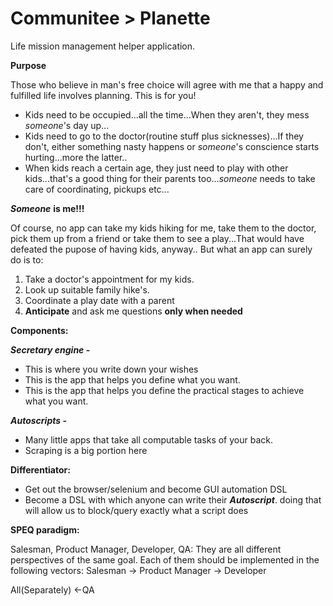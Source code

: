 # Communitee > Planette

Life mission management helper application.

**Purpose**

Those who believe in man's free choice will agree with me that a happy and fulfilled life involves planning.
This is for you!

* Kids need to be occupied...all the time...When they aren't, they mess *someone*'s day up...
* Kids need to go to the doctor(routine stuff plus sicknesses)...If they don't, either something nasty happens or *someone*'s conscience starts hurting...more the latter..
* When kids reach a certain age, they just need to play with other kids...that's a good thing for their parents too...*someone* needs to take care of coordinating, pickups etc...

***Someone*** **is me!!!**

Of course, no app can take my kids hiking for me, take them to the doctor, pick them up from a friend or take them to see a play...That would have defeated the pupose of having kids, anyway..
But what an app can surely do is to:

1. Take a doctor's appointment for my kids.
2. Look up suitable family hike's.
3. Coordinate a play date with a parent
4. **Anticipate** and ask me questions **only when needed**


**Components:** 

***Secretary engine -***
* This is where you write down your wishes
* This is the app that helps you define what you want.
* This is the app that helps you define the practical stages to achieve what you want.

***Autoscripts -***
* Many little apps that take all computable tasks of your back.
* Scraping is a big portion here

**Differentiator:**

* Get out the browser/selenium and become GUI automation DSL
* Become a DSL with which anyone can write their ***Autoscript***.
  doing that will allow us to block/query exactly what a script does

**SPEQ paradigm:**

Salesman, Product Manager, Developer, QA: They are all different perspectives of the same goal.
Each of them should be implemented in the following vectors:
Salesman -> Product Manager -> Developer

All(Separately) <-QA


